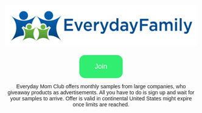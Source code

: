 <head>
<title> Everyday Mom Club </title>
<!-- Global site tag (gtag.js) - Google Analytics -->
<script async src="https://www.googletagmanager.com/gtag/js?id=UA-141839667-1"></script>
<script>
  window.dataLayer = window.dataLayer || [];
  function gtag(){dataLayer.push(arguments);}
  gtag('js', new Date());

  gtag('config', 'UA-141839667-1');
</script>
<script src="gradient.js"></script>
</head>

<link href="https://fonts.googleapis.com/css?family=Poppins&display=swap" rel="stylesheet">

<script>
function goBack() {
  window.history.back();
}
</script>
<style>
 body {
  background: logo.png;
  font-family: 'Poppins', sans-serif;
  }
.join {
  margin-top: 20px;
  background-color: #31ed70;
  border: none;
  color: white;
  border-radius: 15px;
  padding: 20px 40px;
  text-align: center;
  font-size: 18px;
  cursor: pointer;
}

.join:hover {
  background-color: #28cc5f;
}

#gradient
{
 width: 100%;
 padding: 0px;
 margin: 0px;
 min-height: 100%;
}

</style>

<body>
<div id="gradient"></div>
</body>
  
<center><img src="logo.png" alt="Logo"></center>

<center><button class="join" onclick="window.location.href='https://www.mb102.com/lnk.asp?o=12088&c=918277&a=377858&k=791E65D0D0DC26543A895BB2781F8F00&l=12366'"> Join </button>
<br>

Everyday Mom Club offers monthly samples from large companies, who giveaway products as advertisements. All you have to do is sign up and wait for your samples to arrive. Offer is valid in continental United States might expire once limits are reached.

